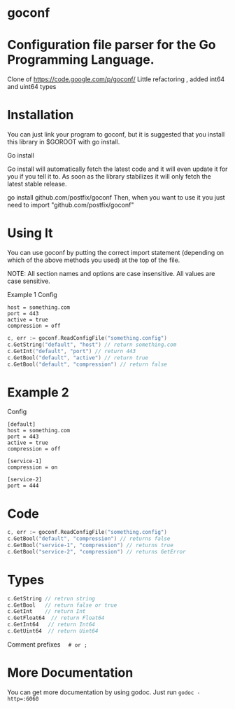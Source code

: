 goconf
======
Configuration file parser for the Go Programming Language.
=========================================================
Clone of  https://code.google.com/p/goconf/  Little refactoring , added int64 and uint64 types

Installation
============
You can just link your program to goconf, but it is suggested that you install this library in $GOROOT with go install.

Go install

Go install will automatically fetch the latest code and it will even update it for you if you tell it to. As soon as the library stabilizes it will only fetch the latest stable release.

go install github.com/postfix/goconf
Then, when you want to use it you just need to import "github.com/postfix/goconf"

Using It
==========
You can use goconf by putting the correct import statement (depending on which of the above methods you used) at the top of the file.

NOTE: All section names and options are case insensitive. All values are case sensitive.

Example 1
Config
```
host = something.com
port = 443
active = true
compression = off
```

```go
c, err := goconf.ReadConfigFile("something.config")
c.GetString("default", "host") // return something.com
c.GetInt("default", "port") // return 443
c.GetBool("default", "active") // return true
c.GetBool("default", "compression") // return false
```

Example 2
=========
Config
```
[default]
host = something.com
port = 443
active = true
compression = off

[service-1]
compression = on

[service-2]
port = 444
```
Code
====

```go
c, err := goconf.ReadConfigFile("something.config")
c.GetBool("default", "compression") // returns false
c.GetBool("service-1", "compression") // returns true
c.GetBool("service-2", "compression") // returns GetError
```


Types
======
```go
c.GetString // retrun string 
c.GetBool   // return false or true
c.GetInt    // return Int
c.GetFloat64  // return Float64
c.GetInt64   // return Int64
c.GetUint64  // return Uint64 
```
Comment prefixes ```  # or ;```

More Documentation
==================
You can get more documentation by using godoc. Just run ```godoc -http=:6060```
